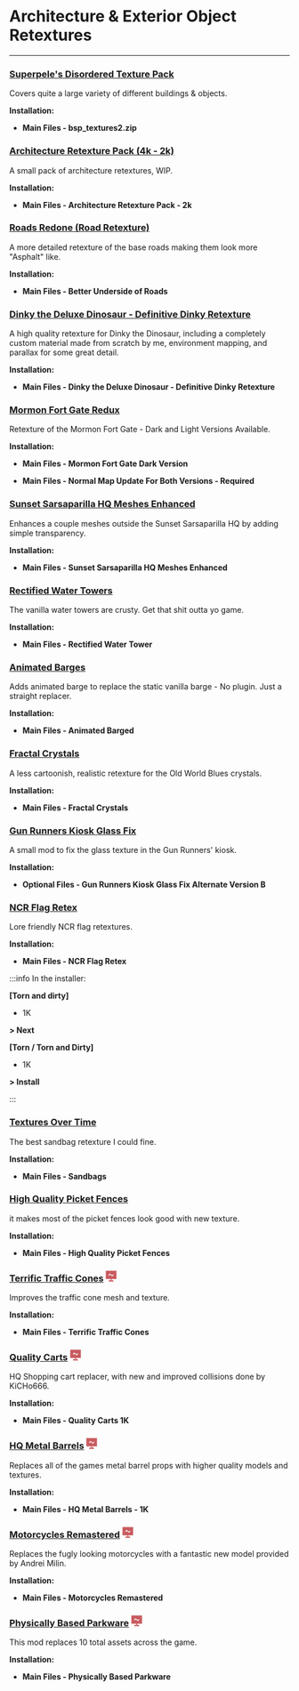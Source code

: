 # Architecture & Exterior Object Retextures

---

### [Superpele's Disordered Texture Pack](https://drive.google.com/file/d/1Mm-rZMjwpCIqeX2xFAsAXZxOWREIQhUM/view)

Covers quite a large variety of different buildings & objects.

**Installation:**

- **Main Files - bsp_textures2.zip**


### [Architecture Retexture Pack (4k - 2k)](https://www.nexusmods.com/newvegas/mods/74895)

A small pack of architecture retextures, WIP. 

**Installation:**

- **Main Files - Architecture Retexture Pack - 2k**


### [Roads Redone (Road Retexture)](https://www.nexusmods.com/newvegas/mods/73693)

A more detailed retexture of the base roads making them look more "Asphalt" like. 

**Installation:**

- **Main Files - Better Underside of Roads**


### [Dinky the Deluxe Dinosaur - Definitive Dinky Retexture](https://www.nexusmods.com/newvegas/mods/80064)

A high quality retexture for Dinky the Dinosaur, including a completely custom material made from scratch by me, environment mapping, and parallax for some great detail. 

**Installation:**

- **Main Files - Dinky the Deluxe Dinosaur - Definitive Dinky Retexture**



### [Mormon Fort Gate Redux](https://www.nexusmods.com/newvegas/mods/70173)

Retexture of the Mormon Fort Gate - Dark and Light Versions Available.

**Installation:**

- **Main Files - Mormon Fort Gate Dark Version**

- **Main Files - Normal Map Update For Both Versions - Required**


### [Sunset Sarsaparilla HQ Meshes Enhanced](https://www.nexusmods.com/newvegas/mods/81707)

Enhances a couple meshes outside the Sunset Sarsaparilla HQ by adding simple transparency.

**Installation:**

- **Main Files - Sunset Sarsaparilla HQ Meshes Enhanced**


### [Rectified Water Towers](https://www.nexusmods.com/newvegas/mods/75611)

The vanilla water towers are crusty. Get that shit outta yo game.

**Installation:**

- **Main Files - Rectified Water Tower**


### [Animated Barges](https://www.nexusmods.com/newvegas/mods/72908)

Adds animated barge to replace the static vanilla barge - No plugin. Just a straight replacer. 

**Installation:**

- **Main Files - Animated Barged**


### [Fractal Crystals](https://www.nexusmods.com/newvegas/mods/80555)

A less cartoonish, realistic retexture for the Old World Blues crystals. 

**Installation:**

- **Main Files - Fractal Crystals**


### [Gun Runners Kiosk Glass Fix](https://www.nexusmods.com/newvegas/mods/70293)

A small mod to fix the glass texture in the Gun Runners' kiosk.

**Installation:**

- **Optional Files - Gun Runners Kiosk Glass Fix Alternate Version B**


### [NCR Flag Retex](https://www.nexusmods.com/newvegas/mods/79717)

Lore friendly NCR flag retextures. 

**Installation:**

- **Main Files - NCR Flag Retex**

:::info In the installer:

**[Torn and dirty]**

- 1K

**> Next**

**[Torn / Torn and Dirty]**

- 1K

**> Install**

:::


### [Textures Over Time](https://www.nexusmods.com/newvegas/mods/41101)

The best sandbag retexture I could fine.

**Installation:**

- **Main Files - Sandbags**


### [High Quality Picket Fences](https://www.nexusmods.com/newvegas/mods/79659)

it makes most of the picket fences look good with new texture. 

**Installation:**

- **Main Files - High Quality Picket Fences**


### [Terrific Traffic Cones](https://www.nexusmods.com/newvegas/mods/77330) ![](../static/img/Performance.png)

Improves the traffic cone mesh and texture. 

**Installation:**

- **Main Files - Terrific Traffic Cones**


### [Quality Carts](https://www.nexusmods.com/newvegas/mods/71637) ![](../static/img/Performance.png)

HQ Shopping cart replacer, with new and improved collisions done by KiCHo666.

**Installation:**

- **Main Files - Quality Carts 1K**


### [HQ Metal Barrels](https://www.nexusmods.com/newvegas/mods/71240) ![](../static/img/Performance.png)

Replaces all of the games metal barrel props with higher quality models and textures.

**Installation:**

- **Main Files - HQ Metal Barrels - 1K**


### [Motorcycles Remastered](https://www.nexusmods.com/newvegas/mods/81262) ![](../static/img/Performance.png)

Replaces the fugly looking motorcycles with a fantastic new model provided by Andrei Milin. 

**Installation:**

- **Main Files - Motorcycles Remastered**


### [Physically Based Parkware](https://www.nexusmods.com/newvegas/mods/79684) ![](../static/img/Performance.png)

This mod replaces 10 total assets across the game.

**Installation:**

- **Main Files - Physically Based Parkware**

